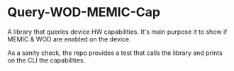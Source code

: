 # Query-WOD-MEMIC-Cap
A library that queries device HW capabilities.
It's main purpose it to show if MEMIC & WOD are enabled on the device.

As a sanity check, the repo provides a test that calls the library and prints on the CLI the capabilities.
